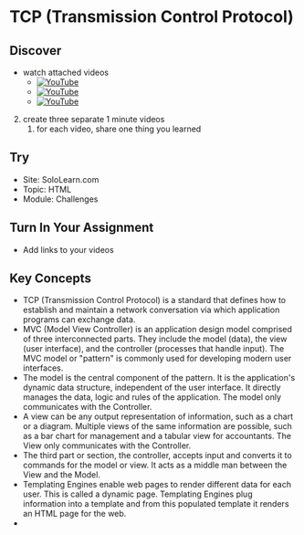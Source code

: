 # TCP (Transmission Control Protocol)

## Discover
-  watch attached videos
	-	[![YouTube](https://i.ytimg.com/vi/lHPkQfMu27w/default.jpg)](https://www.youtube.com/watch?v=nahImlxC0k0)
	-	[![YouTube](https://i.ytimg.com/vi/pCvZtjoRq1I/default.jpg)](https://www.youtube.com/watch?v=pCvZtjoRq1I)
	-	[![YouTube](https://i.ytimg.com/vi/fqoY9mZGBac/default.jpg)](https://www.youtube.com/watch?v=fqoY9mZGBac)

2. create three separate 1 minute videos
	1. for each video, share one thing you learned

## Try
- Site: SoloLearn.com
- Topic: HTML
- Module: Challenges

## Turn In Your Assignment
- Add links to your videos

## Key Concepts 
- TCP (Transmission Control Protocol) is a standard that defines how to establish and maintain a network conversation via which application programs can exchange data.
- MVC (Model View Controller) is an application design model comprised of three interconnected parts. They include the model (data), the view (user interface), and the controller (processes that handle input). The MVC model or "pattern" is commonly used for developing modern user interfaces.
- The model is the central component of the pattern. It is the application's dynamic data structure, independent of the user interface. It directly manages the data, logic and rules of the application. The model only communicates with the Controller. 
- A view can be any output representation of information, such as a chart or a diagram. Multiple views of the same information are possible, such as a bar chart for management and a tabular view for accountants. The View only communicates with the Controller.  
- The third part or section, the controller, accepts input and converts it to commands for the model or view.  It acts as a middle man between the View and the Model.  
- Templating Engines enable web pages to render different data for each user.  This is called a dynamic page.  Templating Engines plug information into a template and from this populated template it renders an HTML page for the web.  
- 
